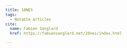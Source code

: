 ```yaml
---
title: 10NES
tags:
  - Notable Articles
cite:
  name: Fabien Sanglard
  href: https://fabiensanglard.net/10nes/index.html

---
```

